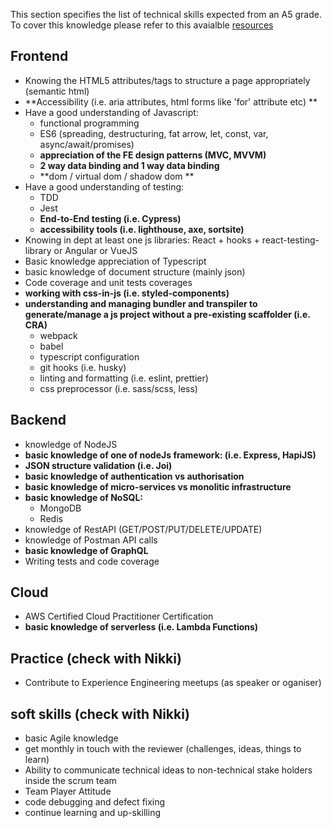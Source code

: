 This section specifies the list of technical skills expected from an A5 grade. To cover this knowledge please refer to this avaialble [resources](https://github.com/Capgemini/grade-ladder-fullstack#a6)

## Frontend
- Knowing the HTML5 attributes/tags to structure a page appropriately (semantic html)
- **Accessibility (i.e. aria attributes, html forms like 'for' attribute etc) **
- Have a good understanding of Javascript:
  - functional programming
  - ES6 (spreading, destructuring, fat arrow, let, const, var, async/await/promises)
  - **appreciation of the FE design patterns (MVC, MVVM)**
  - **2 way data binding and 1 way data binding**
  - **dom / virtual dom / shadow dom **
- Have a good understanding of testing:
  - TDD
  - Jest 
  - **End-to-End testing (i.e. Cypress)**
  - **accessibility tools (i.e. lighthouse, axe, sortsite)**
- Knowing in dept at least one js libraries: React + hooks + react-testing-library or Angular or VueJS
- Basic knowledge appreciation of Typescript
- basic knowledge of document structure (mainly json)
- Code coverage and unit tests coverages 
- **working with css-in-js (i.e. styled-components)**
- **understanding and managing bundler and transpiler to generate/manage a js project without a pre-existing scaffolder (i.e. CRA)**
    - webpack
    - babel
    - typescript configuration
    - git hooks (i.e. husky)
    - linting and formatting (i.e. eslint, prettier)
    - css preprocessor (i.e. sass/scss, less)
## Backend
- knowledge of NodeJS
- **basic knowledge of one of nodeJs framework: (i.e. Express, HapiJS)**
- **JSON structure validation (i.e. Joi)**
- **basic knowledge of authentication vs authorisation**
- **basic knowledge of micro-services vs monolitic infrastructure**
- **basic knowledge of NoSQL:**
    - MongoDB
    - Redis
- knowledge of RestAPI (GET/POST/PUT/DELETE/UPDATE)
- knowledge of Postman API calls
- **basic knowledge of GraphQL**
- Writing tests and code coverage
## Cloud
- AWS Certified Cloud Practitioner Certification
- **basic knowledge of serverless (i.e. Lambda Functions)**   
## Practice (check with Nikki)
- Contribute to Experience Engineering meetups (as speaker or oganiser)
## soft skills (check with Nikki)
- basic Agile knowledge
- get monthly in touch with the reviewer (challenges, ideas, things to learn)
- Ability to communicate technical ideas to non-technical stake holders inside the scrum team
- Team Player Attitude
- code debugging and defect fixing
- continue learning and up-skilling
